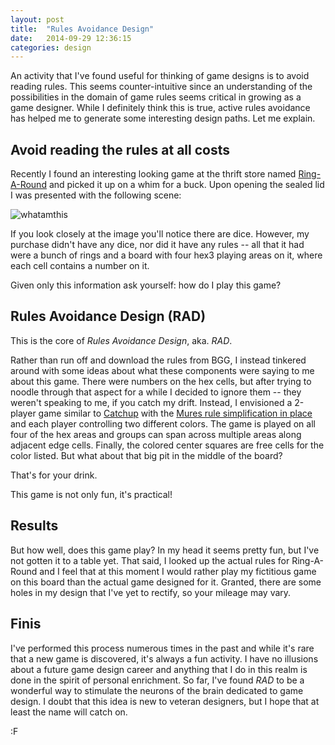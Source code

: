 ```yaml
---
layout: post
title:  "Rules Avoidance Design"
date:   2014-09-29 12:36:15
categories: design
---
```


An activity that I've found useful for thinking of game designs is to avoid reading rules.  This seems counter-intuitive since an understanding of the possibilities in the domain of game rules seems critical in growing as a game designer.  While I definitely think this is true, active rules avoidance has helped me to generate some interesting design paths.  Let me explain.

## Avoid reading the rules at all costs

Recently I found an interesting looking game at the thrift store named [Ring-A-Round](http://boardgamegeek.com/boardgame/21777/number-rings) and picked it up on a whim for a buck.  Upon opening the sealed lid I was presented with the following scene:

![whatamthis](https://farm3.staticflickr.com/2944/15370639186_5fc3e9353b_c_d.jpg)

If you look closely at the image you'll notice there are dice.  However, my purchase didn't have any dice, nor did it have any rules -- all that it had were a bunch of rings and a board with four hex3 playing areas on it, where each cell contains a number on it.

Given only this information ask yourself: how do I play this game?

## Rules Avoidance Design (RAD)

This is the core of *Rules Avoidance Design*, aka. *RAD*.

Rather than run off and download the rules from BGG, I instead tinkered around with some ideas about what these components were saying to me about this game.  There were numbers on the hex cells, but after trying to noodle through that aspect for a while I decided to ignore them -- they weren't speaking to me, if you catch my drift.  Instead, I envisioned a 2-player game similar to [Catchup](http://boardgamegeek.com/boardgame/68199/catchup) with the [Mures rule simplification in place](http://boardgamegeek.com/article/16478892#16478892) and each player controlling two different colors.  The game is played on all four of the hex areas and groups can span across multiple areas along adjacent edge cells.  Finally, the colored center squares are free cells for the color listed.  But what about that big pit in the middle of the board?

That's for your drink.

This game is not only fun, it's practical!

## Results

But how well, does this game play?  In my head it seems pretty fun, but I've not gotten it to a table yet.  That said, I looked up the actual rules for Ring-A-Round and I feel that at this moment I would rather play my fictitious game on this board than the actual game designed for it.  Granted, there are some holes in my design that I've yet to rectify, so your mileage may vary.

## Finis

I've performed this process numerous times in the past and while it's rare that a new game is discovered, it's always a fun activity.  I have no illusions about a future game design career and anything that I do in this realm is done in the spirit of personal enrichment.  So far, I've found *RAD* to be a wonderful way to stimulate the neurons of the brain dedicated to game design.  I doubt that this idea is new to veteran designers, but I hope that at least the name will catch on.

:F
